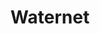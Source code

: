 ---
title: Waternet
role: Visual Designer
technologies: Adobe Photoshop<br>Adobe Illustrator
when: 2013
description: Uselab asked me to collaborate to produce a web application for everyone who sails, lives, works and party on and around the Amsterdam canals. I visually designed a canal platform where anybody can find practical information and share experiences, photos and videos about the canals.
hero: /assets/img/uploads/wn-hero.jpg

og:
  img: /assets/img/uploads/wn-hero.jpg
  description: Uselab asked me to collaborate to produce a web application for everyone who sails, lives, works and party on and around the Amsterdam canals. I visually designed a canal platform where anybody can find practical information and share experiences, photos and videos about the canals.

section:
    - title: Sailing the canals
      description: This HTML5 application has an extensive sailing chart and information about obstructions on the canals and opening hours of bridges and locks. In addition, visitors can view boat locations of other users and add content themselves.
      items: 
        - img: /assets/img/uploads/wn-1.jpg
        - img: /assets/img/uploads/wn-2.svg
        - img: /assets/img/uploads/wn-3.jpg
        - img: /assets/img/uploads/wn-4.jpg
        - img: /assets/img/uploads/wn-5.jpg
        - img: /assets/img/uploads/wn-6.jpg
---